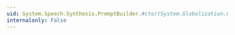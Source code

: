 ```yaml
---
uid: System.Speech.Synthesis.PromptBuilder.#ctor(System.Globalization.CultureInfo)
internalonly: False
---
```

